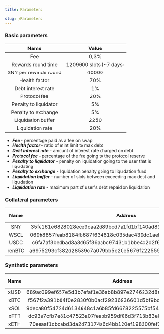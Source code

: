 ```yaml
---
title: Parameters

slug: /Parameters
---
```


### Basic parameters

|         Name          |          Value          |
| :-------------------: | :---------------------: |
|          Fee          |          0,3%           |
|  Rewards round time   | 1209600 slots (~7 days) |
| SNY per rewards round |          40000          |
|     Health factor     |           70%           |
|  Debt interest rate   |           1%            |
|     Protocol fee      |           20%           |
| Penalty to liquidator |           5%            |
|  Penalty to exchange  |           5%            |
|  Liquidation buffer   |          2250           |
|   Liquidation rate    |           20%           |

- **_Fee_** - percentage paid as a fee on swap
- **_Health factor_** - ratio of mint limit to max debt
- **_Debt interest rate_** - amount of interest rate charged on debt
- **_Protocol fee_** - percentage of the fee going to the protocol reserve
- **_Penalty to liquidator_** - penalty on liquidation going to the user that is liquidating
- **_Penalty to exchange_** - liquidation penalty going to liquidation fund
- **_Liquidation buffer_** - number of slots between exceeding max debt and liquidation
- **_Liquidation rate_** - maximum part of user's debt repaid on liquidation

### Collateral parameters

|  Name  |                             Address                              | Ratio | Maximum deposit |
| :----: | :--------------------------------------------------------------: | :---: | :-------------: |
|  SNY   | 35fe161e6828028ece9caa2d89bcd7a1fd1bf140ad838d0c17d7b57c9b1aa238 |  30%  |    unlimited    |
|  WSOL  | 069b8857feab8184fb687f634618c035dac439dc1aeb3b5598a0f00000000001 |  30%  |     100000      |
|  USDC  | c6fa7af3bedbad3a3d65f36aabc97431b1bbe4c2d2f6e0e47ca60203452f5d61 |  30%  |    10000000     |
| renBTC | a6975293cf382d28589c7a079bb5e20e5676f222559bd0473e0ac011fc54e380 |  30%  |       100       |

### Synthetic parameters

| Name |                             Address                              | Maximum supply |
| :--: | :--------------------------------------------------------------: | :------------: |
| xUSD | 689ac099ef657e5d3b7efaf1e36ab8b897e2746232d8a9261b3e49b35c1dead4 |   unlimited    |
| xBTC | f567f2a391b04f0e2830f0b0acf29236936601d5bf9bdab6395941069cd2fe94 |      100       |
| xSOL | 9deca80f54724d6134648c1a6b85fd6678225575bf54ec18e05635a4ef09a525 |     20000      |
| xFTT | dc93e7cfb7e81c47523a07feabb959df06d3f713b83e0908f4b6aacb0dc7b4ca |     10000      |
| xETH | 70eeaaf1cbcabd3da2d73174a6d4bb120ef198200fef79394fc0d3a1dceed3f0 |      1000      |
